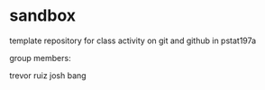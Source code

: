 # sandbox

template repository for class activity on git and github in pstat197a

group members:

trevor ruiz
josh bang
